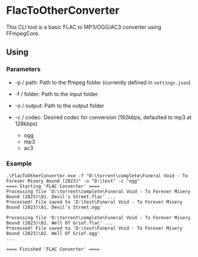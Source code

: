 # FlacToOtherConverter

This CLI tool is a basic FLAC to MP3/OGG/AC3 converter using FFmpegCore.

## Using
### Parameters
* -p / path: Path to the ffmpeg folder (currently defined in `settings.json`)
* -f / folder: Path to the input folder
* -o / output: Path to the output folder
* -c / codec: Desired codec for conversion (192kbps, defaulted to mp3 at 128kbps)
   
   * ogg
   * mp3
   * ac3

### Example
```
.\FlacToOtherConverter.exe -f "D:\torrent\complete\Funeral Void - To Forever Misery Bound (2023)" -o "D:\test" -c "ogg"
==== Starting 'FLAC Converter' ====
Processing file 'D:\torrent\complete\Funeral Void - To Forever Misery Bound (2023)\01. Devil's Street.flac' ...
Processed! File saved to 'D:\test\Funeral Void - To Forever Misery Bound (2023)\01. Devil's Street.ogg'

Processing file 'D:\torrent\complete\Funeral Void - To Forever Misery Bound (2023)\02. Well Of Grief.flac' ...
Processed! File saved to 'D:\test\Funeral Void - To Forever Misery Bound (2023)\02. Well Of Grief.ogg'
...

==== Finished 'FLAC Converter' ====
```